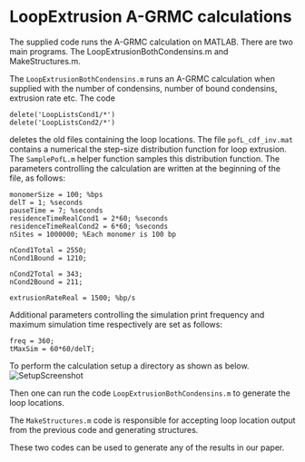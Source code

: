 # LoopExtrusion A-GRMC calculations

The supplied code runs the A-GRMC calculation on MATLAB. There are two main programs. The LoopExtrusionBothCondensins.m and MakeStructures.m.

The `LoopExtrusionBothCondensins.m` runs an A-GRMC calculation when supplied with the number of condensins, number of bound condensins, extrusion rate etc. The code
```
delete('LoopListsCond1/*')
delete('LoopListsCond2/*')
```
deletes the old files containing the loop locations. The file `pofL_cdf_inv.mat` contains a numerical the step-size distribution function for loop extrusion. The `SamplePofL.m` helper function samples this distribution function. The parameters controlling the calculation are written at the beginning of the file, as follows:

```
monomerSize = 100; %bps
delT = 1; %seconds
pauseTime = 7; %seconds
residenceTimeRealCond1 = 2*60; %seconds
residenceTimeRealCond2 = 6*60; %seconds
nSites = 1000000; %Each monomer is 100 bp

nCond1Total = 2550;
nCond1Bound = 1210;

nCond2Total = 343;
nCond2Bound = 211;

extrusionRateReal = 1500; %bp/s
```
Additional parameters controlling the simulation print frequency and maximum simulation time respectively are set as follows:
```
freq = 360;
tMaxSim = 60*60/delT;
```
To perform the calculation setup a directory as shown as below.
![SetupScreenshot](https://user-images.githubusercontent.com/13065170/221009541-aa2708ad-814c-479b-bdbe-adff04991508.png)

Then one can run the code `LoopExtrusionBothCondensins.m` to generate the loop locations.

The `MakeStructures.m` code is responsible for accepting loop location output from the previous code and generating structures. 
 
These two codes can be used to generate any of the results in our paper.
